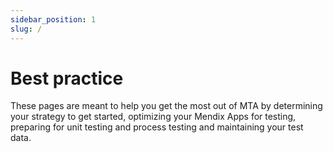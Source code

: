 ```yaml
---
sidebar_position: 1
slug: /
---
```


# Best practice

These pages are meant to help you get the most out of MTA by determining your strategy to get started, optimizing your Mendix Apps for testing, preparing for unit testing and process testing and maintaining your test data.